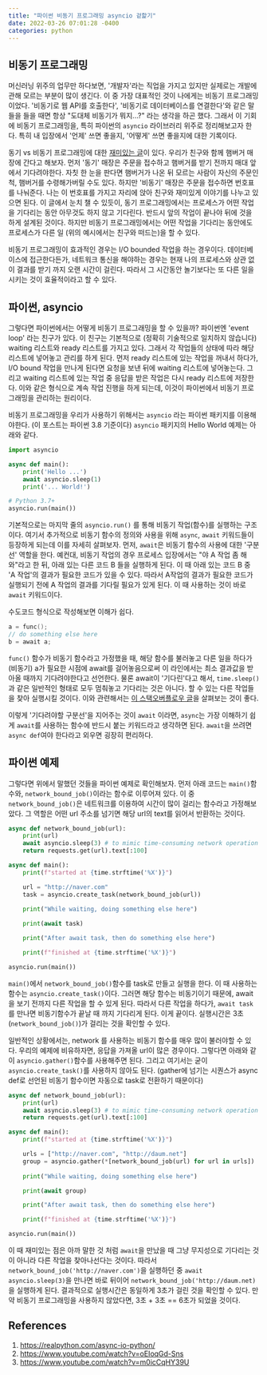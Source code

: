 ```yaml
---
title: "파이썬 비동기 프로그래밍 asyncio 겉핥기"
date: 2022-03-26 07:01:28 -0400
categories: python
---
```


<script type="text/x-mathjax-config">
MathJax.Hub.Config({
    displayAlign: "left"
});
</script>

## 비동기 프로그래밍 ##

머신러닝 위주의 업무만 하다보면, '개발자'라는 직업을 가지고 있지만 실제로는 개발에 관해 모르는 부분이 많이 생긴다.
이 중 가장 대표적인 것이 나에게는 비동기 프로그래밍이었다.
'비동기로 웹 API를 호출한다', '비동기로 데이터베이스를 연결한다'와 같은 말들을 들을 때면 항상 "도대체 비동기가 뭐지...?" 라는 생각을 하곤 했다.
그래서 이 기회에 비동기 프로그래밍을, 특히 파이썬의 `asyncio` 라이브러리 위주로 정리해보고자 한다.
특히 내 입장에서 '언제' 쓰면 좋을지, '어떻게' 쓰면 좋을지에 대한 기록이다.

동기 vs 비동기 프로그래밍에 대한 [재미있는 글](https://fastapi.tiangolo.com/async/#asynchronous-code)이 있다.
우리가 친구와 함께 햄버거 매장에 간다고 해보자.
먼저 '동기' 매장은 주문을 접수하고 햄버거를 받기 전까지 매대 앞에서 기다려야한다.
자칫 한 눈을 판다면 햄버거가 나온 뒤 모르는 사람이 자신의 주문인 척, 햄버거를 수령해가버릴 수도 있다.
하지만 '비동기' 매장은 주문을 접수하면 번호표를 나눠준다.
나는 이 번호표를 가지고 자리에 앉아 친구와 재미있게 이야기를 나누고 있으면 된다.
이 글에서 눈치 챌 수 있듯이, 동기 프로그래밍에서는 프로세스가 어떤 작업을 기다리는 동안 아무것도 하지 않고 기다린다.
반드시 앞의 작업이 끝나야 뒤에 것을 하게 설계된 것이다.
하지만 비동기 프로그래밍에서는 어떤 작업을 기다리는 동안에도 프로세스가 다른 일 (위의 예시에서는 친구와 떠드는)을 할 수 있다.

비동기 프로그래밍이 효과적인 경우는 I/O bounded 작업을 하는 경우이다.
데이터베이스에 접근한다든가, 네트워크 통신을 해야하는 경우는 현재 나의 프로세스와 상관 없이 결과를 받기 까지 오랜 시간이 걸린다.
따라서 그 시간동안 놀기보다는 또 다른 일을 시키는 것이 효율적이라고 할 수 있다.

## 파이썬, asyncio ##

그렇다면 파이썬에서는 어떻게 비동기 프로그래밍을 할 수 있을까?
파이썬엔 'event loop' 라는 친구가 있다.
이 친구는 기본적으로 (정확히 기술적으로 일치하지 않습니다) waiting 리스트와 ready 리스트를 가지고 있다.
그래서 각 작업들의 상태에 따라 해당 리스트에 넣어놓고 관리를 하게 된다.
먼저 ready 리스트에 있는 작업을 꺼내서 하다가, I/O bound 작업을 만나게 된다면 요청을 보낸 뒤에 waiting 리스트에 넣어놓는다.
그리고 waiting 리스트에 있는 작업 중 응답을 받은 작업은 다시 ready 리스트에 저장한다.
이와 같은 형식으로 계속 작업 진행을 하게 되는데, 이것이 파이썬에서 비동기 프로그래밍을 관리하는 원리이다.

비동기 프로그래밍을 우리가 사용하기 위해서는 `asyncio` 라는 파이썬 패키지를 이용해야한다. (이 포스트는 파이썬 3.8 기준이다)
`asyncio` 패키지의 Hello World 예제는 아래와 같다.

```python
import asyncio

async def main():
    print('Hello ...')
    await asyncio.sleep(1)
    print('... World!')

# Python 3.7+
asyncio.run(main())
```

기본적으로는 마지막 줄의 `asyncio.run()` 를 통해 비동기 작업(함수)를 실행하는 구조이다.
여기서 추가적으로 비동기 함수의 정의와 사용을 위해 `async`, `await` 키워드들이 등장하게 되는데 이를 자세히 살펴보자.
먼저, `await`은 비동기 함수의 사용에 대한 '구분선' 역할을 한다.
예컨대, 비동기 작업의 경우 프로세스 입장에서는 "야 A 작업 좀 해와"라고 한 뒤, 아래 있는 다른 코드 B 들을 실행하게 된다.
이 때 아래 있는 코드 B 중 'A 작업'의 결과가 필요한 코드가 있을 수 있다.
따라서 A작업의 결과가 필요한 코드가 실행되기 전에 A 작업의 결과를 기다릴 필요가 있게 된다.
이 때 사용하는 것이 바로 `await` 키워드이다.

수도코드 형식으로 작성해보면 이해가 쉽다.

```c
a = func();
// do something else here
b = await a;
```
`func()` 함수가 비동기 함수라고 가정했을 때, 해당 함수를 불러놓고 다른 일을 하다가(비동기) a가 필요한 시점에 await를 걸어놓음으로써 이 라인에서는 최소 결과값을 받아올 때까지 기다려야한다고 선언한다.
물론 await이 '기다린'다고 해서, `time.sleep()`과 같은 일반적인 형태로 모두 멈춰놓고 기다리는 것은 아니다.
할 수 있는 다른 작업들을 찾아 실행시킬 것이다.
이와 관련해서는 [이 스택오버플로우 글](https://stackoverflow.com/questions/56729764/python-3-7-asyncio-sleep-and-time-sleep#:~:text=When%20time.,await%20statement%20finishes%20its%20execution.)을 살펴보는 것이 좋다.

이렇게 '기다려야할 구분선'을 지어주는 것이 `await` 이라면, `async`는 가장 이해하기 쉽게 `await`를 사용하는 함수에 반드시 붙는 키워드라고 생각하면 된다.
`await`을 쓰려면 `async def`여야 한다라고 외우면 굉장히 편리하다.


## 파이썬 예제 ##

그렇다면 위에서 말했던 것들을 파이썬 예제로 확인해보자.
먼저 아래 코드는 `main()`함수와, `network_bound_job()`이라는 함수로 이루어져 있다.
이 중 `network_bound_job()`은 네트워크를 이용하여 시간이 많이 걸리는 함수라고 가정해보았다.
그 역할은 어떤 url 주소를 넘기면 해당 url의 text를 읽어서 반환하는 것이다.

```python
async def network_bound_job(url):
    print(url)
    await asyncio.sleep(3) # to mimic time-consuming network operation
    return requests.get(url).text[:100]

async def main():
    print(f"started at {time.strftime('%X')}")

    url = "http://naver.com"
    task = asyncio.create_task(network_bound_job(url))
    
    print("While waiting, doing something else here")

    print(await task)

    print("After await task, then do something else here")

    print(f"finished at {time.strftime('%X')}")

asyncio.run(main())
```

`main()`에서 `network_bound_job()`함수를 task로 만들고 실행을 한다.
이 때 사용하는 함수는 `asyncio.create_task()`이다.
그러면 해당 함수는 비동기이기 때문에, await을 보기 전까지 다른 작업을 할 수 있게 된다.
따라서 다른 작업을 하다가, `await task`를 만나면 비동기함수가 끝날 때 까지 기다리게 된다.
이게 끝이다.
실행시간은 3초 (`network_bound_job()`)가 걸리는 것을 확인할 수 있다.

일반적인 상황에서는, network 를 사용하는 비동기 함수를 매우 많이 불러야할 수 있다.
우리의 예제에 비유하자면, 응답을 가져올 url이 많은 경우이다.
그렇다면 아래와 같이 `asyncio.gather()`함수를 사용해주면 된다.
그리고 여기서는 굳이 `asyncio.create_task()`를 사용하지 않아도 된다. (gather에 넘기는 시퀀스가 async def로 선언된 비동기 함수이면 자동으로 task로 전환하기 때문이다)

```python
async def network_bound_job(url):
    print(url)
    await asyncio.sleep(3) # to mimic time-consuming network operation
    return requests.get(url).text[:100]

async def main():
    print(f"started at {time.strftime('%X')}")

    urls = ["http://naver.com", "http://daum.net"]
    group = asyncio.gather(*[network_bound_job(url) for url in urls])
    
    print("While waiting, doing something else here")

    print(await group)

    print("After await task, then do something else here")

    print(f"finished at {time.strftime('%X')}")

asyncio.run(main())
```

이 때 재미있는 점은 아까 말한 것 처럼 `await`을 만났을 때 그냥 무지성으로 기다리는 것이 아니라 다른 작업을 찾아나선다는 것이다.
따라서 `network_bound_job('http://naver.com')`을 실행하던 중 `await asyncio.sleep(3)`을 만나면 바로 뒤이어 `network_bound_job('http://daum.net)`을 실행하게 된다.
결과적으로 실행시간은 동일하게 3초가 걸린 것을 확인할 수 있다.
만약 비동기 프로그래밍을 사용하지 않았다면, 3초 + 3초 == 6초가 되었을 것이다.

## References ##

1. https://realpython.com/async-io-python/
2. https://www.youtube.com/watch?v=oEIoqGd-Sns
3. https://www.youtube.com/watch?v=m0icCqHY39U
